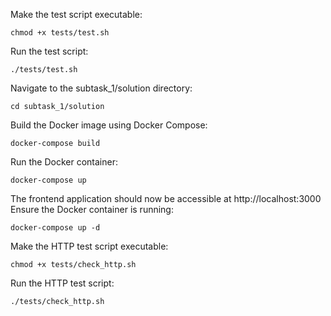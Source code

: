 Make the test script executable:

```
chmod +x tests/test.sh
```
Run the test script:
```
./tests/test.sh
```
Navigate to the subtask_1/solution directory:

```
cd subtask_1/solution
```
Build the Docker image using Docker Compose:

```
docker-compose build
```
Run the Docker container:

```
docker-compose up
```
The frontend application should now be accessible at http://localhost:3000
Ensure the Docker container is running:

```
docker-compose up -d
```
Make the HTTP test script executable:

```
chmod +x tests/check_http.sh
```
Run the HTTP test script:

```
./tests/check_http.sh
```

